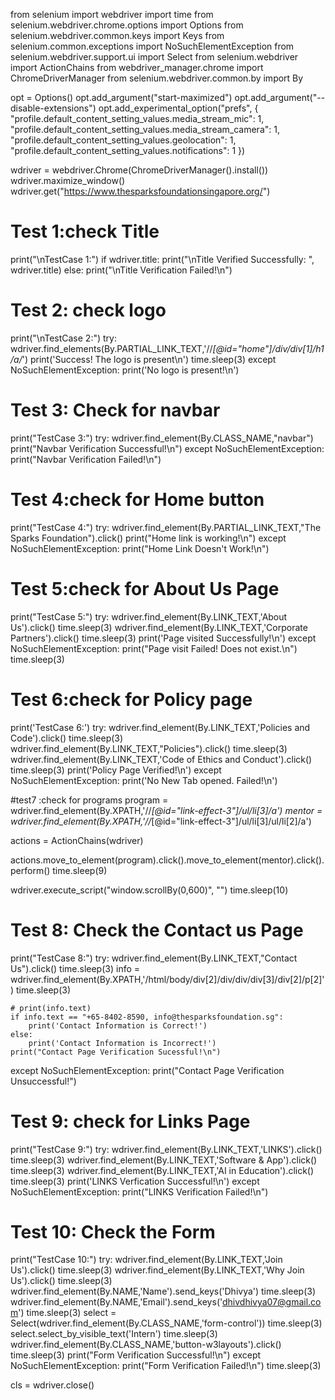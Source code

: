 from selenium import webdriver
import time
from selenium.webdriver.chrome.options import Options
from selenium.webdriver.common.keys import Keys
from selenium.common.exceptions import NoSuchElementException
from selenium.webdriver.support.ui import Select
from selenium.webdriver import ActionChains
from webdriver_manager.chrome import ChromeDriverManager
from selenium.webdriver.common.by import By

opt = Options()
opt.add_argument("start-maximized")
opt.add_argument("--disable-extensions")
opt.add_experimental_option("prefs", {
"profile.default_content_setting_values.media_stream_mic": 1,
"profile.default_content_setting_values.media_stream_camera": 1,
"profile.default_content_setting_values.geolocation": 1,
"profile.default_content_setting_values.notifications": 1
})

wdriver = webdriver.Chrome(ChromeDriverManager().install())
wdriver.maximize_window()
wdriver.get("https://www.thesparksfoundationsingapore.org/")


# Test 1:check Title
print("\nTestCase 1:")
if wdriver.title:
    print("\nTitle Verified Successfully: ", wdriver.title)
else:
    print("\nTitle Verification Failed!\n")

# Test 2: check logo
print("\nTestCase 2:")
try:
    wdriver.find_elements(By.PARTIAL_LINK_TEXT,'//*[@id="home"]/div/div[1]/h1/a/*')
    print('Success! The logo is present\n')
    time.sleep(3)
except NoSuchElementException:
    print('No logo is present!\n')

# Test 3: Check for navbar
print("TestCase 3:")
try:
    wdriver.find_element(By.CLASS_NAME,"navbar")
    print("Navbar Verification Successful!\n")
except NoSuchElementException:
    print("Navbar Verification Failed!\n")

# Test 4:check for Home button
print("TestCase 4:")
try:
    wdriver.find_element(By.PARTIAL_LINK_TEXT,"The Sparks Foundation").click()
    print("Home link is working!\n")
except NoSuchElementException:
    print("Home Link Doesn't Work!\n")


# Test 5:check for About Us Page
print("TestCase 5:")
try:
    wdriver.find_element(By.LINK_TEXT,'About Us').click()
    time.sleep(3)
    wdriver.find_element(By.LINK_TEXT,'Corporate Partners').click()
    time.sleep(3)
    print('Page visited Successfully!\n')
except NoSuchElementException:
    print("Page visit Failed! Does not exist.\n")
    time.sleep(3)

# Test 6:check for Policy page
print('TestCase 6:')
try:
    wdriver.find_element(By.LINK_TEXT,'Policies and Code').click()
    time.sleep(3)
    wdriver.find_element(By.LINK_TEXT,"Policies").click()
    time.sleep(3)
    wdriver.find_element(By.LINK_TEXT,'Code of Ethics and Conduct').click()
    time.sleep(3)
    print('Policy Page Verified!\n')
except NoSuchElementException:
    print('No New Tab opened. Failed!\n')

#test7 :check for programs
program = wdriver.find_element(By.XPATH,'//*[@id="link-effect-3"]/ul/li[3]/a')
mentor = wdriver.find_element(By.XPATH,'//*[@id="link-effect-3"]/ul/li[3]/ul/li[2]/a')

actions = ActionChains(wdriver)

actions.move_to_element(program).click().move_to_element(mentor).click().perform()
time.sleep(9)

wdriver.execute_script("window.scrollBy(0,600)", "")
time.sleep(10)


# Test 8: Check the Contact us Page
print("TestCase 8:")
try:
    wdriver.find_element(By.LINK_TEXT,"Contact Us").click()
    time.sleep(3)
    info = wdriver.find_element(By.XPATH,'/html/body/div[2]/div/div/div[3]/div[2]/p[2]')
    time.sleep(3)

    # print(info.text)
    if info.text == "+65-8402-8590, info@thesparksfoundation.sg":
        print('Contact Information is Correct!')
    else:
        print('Contact Information is Incorrect!')
    print("Contact Page Verification Sucessful!\n")
except NoSuchElementException:
    print("Contact Page Verification Unsuccessful!")

# Test 9: check for Links Page
print("TestCase 9:")
try:
    wdriver.find_element(By.LINK_TEXT,'LINKS').click()
    time.sleep(3)
    wdriver.find_element(By.LINK_TEXT,'Software & App').click()
    time.sleep(3)
    wdriver.find_element(By.LINK_TEXT,'AI in Education').click()
    time.sleep(3)
    print('LINKS Verfication Successful!\n')
except NoSuchElementException:
    print("LINKS Verification Failed!\n")

# Test 10: Check the Form
print("TestCase 10:")
try:
    wdriver.find_element(By.LINK_TEXT,'Join Us').click()
    time.sleep(3)
    wdriver.find_element(By.LINK_TEXT,'Why Join Us').click()
    time.sleep(3)
    wdriver.find_element(By.NAME,'Name').send_keys('Dhivya')
    time.sleep(3)
    wdriver.find_element(By.NAME,'Email').send_keys('dhivdhivya07@gmail.com')
    time.sleep(3)
    select = Select(wdriver.find_element(By.CLASS_NAME,'form-control'))
    time.sleep(3)
    select.select_by_visible_text('Intern')
    time.sleep(3)
    wdriver.find_element(By.CLASS_NAME,'button-w3layouts').click()
    time.sleep(3)
    print("Form Verification Successful!\n")
except NoSuchElementException:
    print("Form Verification Failed!\n")
    time.sleep(3)


cls = wdriver.close()
